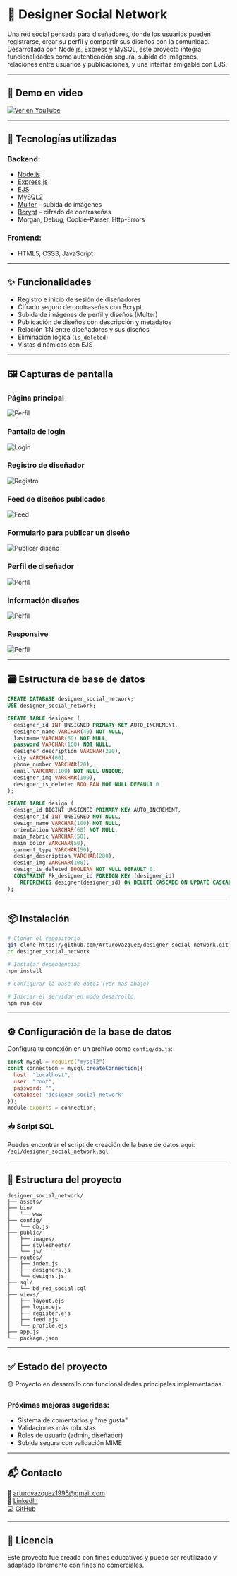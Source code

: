 
# 🎨 Designer Social Network

Una red social pensada para diseñadores, donde los usuarios pueden registrarse, crear su perfil y compartir sus diseños con la comunidad. Desarrollada con Node.js, Express y MySQL, este proyecto integra funcionalidades como autenticación segura, subida de imágenes, relaciones entre usuarios y publicaciones, y una interfaz amigable con EJS.

---

## 🎥 Demo en video

[![Ver en YouTube](https://img.youtube.com/vi/ZUC_eRQoNGY/0.jpg)](https://www.youtube.com/watch?v=ZUC_eRQoNGY)

---

## 🚀 Tecnologías utilizadas

### Backend:
- [Node.js](https://nodejs.org/)
- [Express.js](https://expressjs.com/)
- [EJS](https://ejs.co/)
- [MySQL2](https://www.npmjs.com/package/mysql2)
- [Multer](https://www.npmjs.com/package/multer) – subida de imágenes
- [Bcrypt](https://www.npmjs.com/package/bcrypt) – cifrado de contraseñas
- Morgan, Debug, Cookie-Parser, Http-Errors

### Frontend:
- HTML5, CSS3, JavaScript

---

## ✨ Funcionalidades

- Registro e inicio de sesión de diseñadores
- Cifrado seguro de contraseñas con Bcrypt
- Subida de imágenes de perfil y diseños (Multer)
- Publicación de diseños con descripción y metadatos
- Relación 1:N entre diseñadores y sus diseños
- Eliminación lógica (`is_deleted`)
- Vistas dinámicas con EJS

---

## 🖼️ Capturas de pantalla

### Página principal 
![Perfil](./public/assets/home.png)

### Pantalla de login  
![Login](./public/assets/login.png)

### Registro de diseñador  
![Registro](./public/assets/register.png)

### Feed de diseños publicados  
![Feed](./public/assets/list.png)

### Formulario para publicar un diseño  
![Publicar diseño](./public/assets/add.png)

### Perfil de diseñador  
![Perfil](./public/assets/design.png)

### Información diseños  
![Perfil](./public/assets/designinfo.png)

### Responsive
![Perfil](./public/assets/reponsive.png)

---

## 🗃️ Estructura de base de datos

```sql
CREATE DATABASE designer_social_network;
USE designer_social_network;

CREATE TABLE designer (
  designer_id INT UNSIGNED PRIMARY KEY AUTO_INCREMENT,
  designer_name VARCHAR(40) NOT NULL,
  lastname VARCHAR(60) NOT NULL,
  password VARCHAR(100) NOT NULL,
  designer_description VARCHAR(200),
  city VARCHAR(60),
  phone_number VARCHAR(20),
  email VARCHAR(100) NOT NULL UNIQUE,
  designer_img VARCHAR(100),
  designer_is_deleted BOOLEAN NOT NULL DEFAULT 0
);

CREATE TABLE design (
  design_id BIGINT UNSIGNED PRIMARY KEY AUTO_INCREMENT,
  designer_id INT UNSIGNED NOT NULL,
  design_name VARCHAR(100) NOT NULL,
  orientation VARCHAR(60) NOT NULL,
  main_fabric VARCHAR(50),
  main_color VARCHAR(50),
  garment_type VARCHAR(50),
  design_description VARCHAR(200),
  design_img VARCHAR(100),
  design_is_deleted BOOLEAN NOT NULL DEFAULT 0,
  CONSTRAINT Fk_designer_id FOREIGN KEY (designer_id)
    REFERENCES designer(designer_id) ON DELETE CASCADE ON UPDATE CASCADE
);
```

---

## 📦 Instalación

```bash
# Clonar el repositorio
git clone https://github.com/ArturoVazquez/designer_social_network.git
cd designer_social_network

# Instalar dependencias
npm install

# Configurar la base de datos (ver más abajo)

# Iniciar el servidor en modo desarrollo
npm run dev
```

---

## ⚙️ Configuración de la base de datos

Configura tu conexión en un archivo como `config/db.js`:

```js
const mysql = require("mysql2");
const connection = mysql.createConnection({
  host: "localhost",
  user: "root",
  password: "",
  database: "designer_social_network"
});
module.exports = connection;
```

### 📥 Script SQL

Puedes encontrar el script de creación de la base de datos aquí:  
[`/sql/designer_social_network.sql`](./sql/designer_social_network.sql)

---

## 📁 Estructura del proyecto

```
designer_social_network/
├── assets/              
├── bin/
│   └── www
├── config/
│   └── db.js
├── public/
│   ├── images/
│   ├── stylesheets/
│   └── js/
├── routes/
│   ├── index.js
│   ├── designers.js
│   └── designs.js
├── sql/
│   └── bd_red_social.sql
├── views/
│   ├── layout.ejs
│   ├── login.ejs
│   ├── register.ejs
│   ├── feed.ejs
│   └── profile.ejs
├── app.js
└── package.json
```

---

## ✅ Estado del proyecto

🟡 Proyecto en desarrollo con funcionalidades principales implementadas.

### Próximas mejoras sugeridas:
- Sistema de comentarios y "me gusta"
- Validaciones más robustas
- Roles de usuario (admin, diseñador)
- Subida segura con validación MIME

---

## 📬 Contacto

📧 [arturovazquez1995@gmail.com](mailto:arturovazquez1995@gmail.com)  
💼 [LinkedIn](https://www.linkedin.com/in/arturovazquezpaumard/)  
💻 [GitHub](https://github.com/ArturoVazquez)

---

## 📝 Licencia

Este proyecto fue creado con fines educativos y puede ser reutilizado y adaptado libremente con fines no comerciales.
